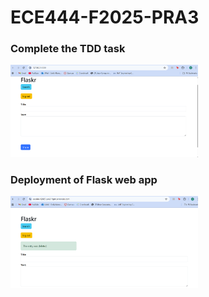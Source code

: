 # ECE444-F2025-PRA3


### Complete the TDD task

<img src="readme_screenshots/ECE444-PRA3-Local-Flask-App.png" alt="Deliverable #1 Screenshot" width="300"/>

### Deployment of Flask web app

<img src="readme_screenshots/ECE444-PRA3-Hosted-Flask-App-Render.png" alt="Deliverable #2 Screenshot" width="300"/>
